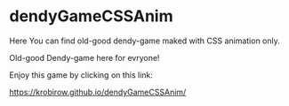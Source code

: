 # dendyGameCSSAnim
Here You can find old-good dendy-game maked with CSS animation only.

Old-good Dendy-game here for evryone! 

Enjoy this game by clicking on this link:

https://krobirow.github.io/dendyGameCSSAnim/
